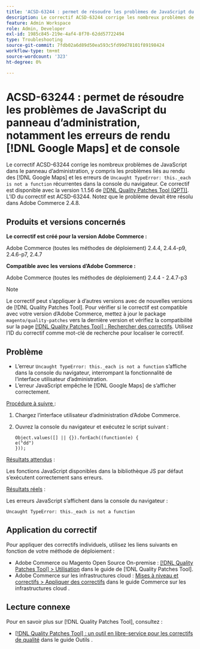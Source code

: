 ```yaml
---
title: 'ACSD-63244 : permet de résoudre les problèmes de JavaScript du panneau d’administration, notamment les erreurs  [!DNL Google Maps]  rendu et de console'
description: Le correctif ACSD-63244 corrige les nombreux problèmes de JavaScript dans le panneau d’administration, y compris les problèmes de rendu et  [!DNL Google Maps]  récurrence de « Uncaught TypeError this._each n’est pas une fonction&grave; erreurs dans la console du navigateur.
feature: Admin Workspace
role: Admin, Developer
exl-id: 1985c845-219e-4af4-8f70-62dd57722494
type: Troubleshooting
source-git-commit: 7fdb02a6d89d50ea593c5fd99d78101f89198424
workflow-type: tm+mt
source-wordcount: '323'
ht-degree: 0%

---
```


# ACSD-63244 : permet de résoudre les problèmes de JavaScript du panneau d’administration, notamment les erreurs de rendu [!DNL Google Maps] et de console

Le correctif ACSD-63244 corrige les nombreux problèmes de JavaScript dans le panneau d’administration, y compris les problèmes liés au rendu des [!DNL Google Maps] et les erreurs de `Uncaught TypeError: this._each is not a function` récurrentes dans la console du navigateur. Ce correctif est disponible avec la version 1.1.56 de [[!DNL Quality Patches Tool (QPT)]](/help/tools/quality-patches-tool/quality-patches-tool-to-self-serve-quality-patches.md). L’ID du correctif est ACSD-63244. Notez que le problème devait être résolu dans Adobe Commerce 2.4.8.

## Produits et versions concernés

**Le correctif est créé pour la version Adobe Commerce :**

Adobe Commerce (toutes les méthodes de déploiement) 2.4.4, 2.4.4-p9, 2.4.6-p7, 2.4.7

**Compatible avec les versions d’Adobe Commerce :**

Adobe Commerce (toutes les méthodes de déploiement) 2.4.4 - 2.4.7-p3

>[!NOTE]
>
>Le correctif peut s’appliquer à d’autres versions avec de nouvelles versions de [!DNL Quality Patches Tool]. Pour vérifier si le correctif est compatible avec votre version d’Adobe Commerce, mettez à jour le package `magento/quality-patches` vers la dernière version et vérifiez la compatibilité sur la page [[!DNL Quality Patches Tool] : Rechercher des correctifs](https://experienceleague.adobe.com/tools/commerce-quality-patches/index.html). Utilisez l’ID du correctif comme mot-clé de recherche pour localiser le correctif.

## Problème

* L’erreur `Uncaught TypeError: this._each is not a function` s’affiche dans la console du navigateur, interrompant la fonctionnalité de l’interface utilisateur d’administration.
* L’erreur JavaScript empêche le [!DNL Google Maps] de s’afficher correctement.

<u>Procédure à suivre </u> :

1. Chargez l’interface utilisateur d’administration d’Adobe Commerce.
1. Ouvrez la console du navigateur et exécutez le script suivant :

   ```
   Object.values([] || {}).forEach((function(e) {  
   e("dd")  
   }));  
   ```

<u>Résultats attendus</u> :

Les fonctions JavaScript disponibles dans la bibliothèque JS par défaut s’exécutent correctement sans erreurs.

<u>Résultats réels</u> :

Les erreurs JavaScript s’affichent dans la console du navigateur :

```
Uncaught TypeError: this._each is not a function
```

## Application du correctif

Pour appliquer des correctifs individuels, utilisez les liens suivants en fonction de votre méthode de déploiement :

* Adobe Commerce ou Magento Open Source On-premise : [[!DNL Quality Patches Tool] > Utilisation](/help/tools/quality-patches-tool/usage.md) dans le guide de [!DNL Quality Patches Tool].
* Adobe Commerce sur les infrastructures cloud : [Mises à niveau et correctifs > Appliquer des correctifs](https://experienceleague.adobe.com/docs/commerce-cloud-service/user-guide/develop/upgrade/apply-patches.html) dans le guide Commerce sur les infrastructures cloud .

## Lecture connexe

Pour en savoir plus sur [!DNL Quality Patches Tool], consultez :

* [[!DNL Quality Patches Tool] : un outil en libre-service pour les correctifs de qualité](/help/tools/quality-patches-tool/quality-patches-tool-to-self-serve-quality-patches.md) dans le guide Outils .

